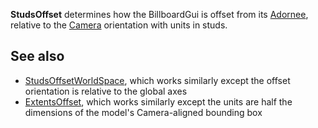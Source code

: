 **StudsOffset** determines how the BillboardGui is offset from its [Adornee](https://developer.roblox.com/en-us/api-reference/property/BillboardGui/Adornee), relative to the [Camera](https://developer.roblox.com/en-us/api-reference/class/Camera) orientation with units in studs.

See also
--------

*   [StudsOffsetWorldSpace](https://developer.roblox.com/en-us/api-reference/property/BillboardGui/StudsOffsetWorldSpace), which works similarly except the offset orientation is relative to the global axes
*   [ExtentsOffset](https://developer.roblox.com/en-us/api-reference/property/BillboardGui/ExtentsOffset), which works similarly except the units are half the dimensions of the model's Camera-aligned bounding box
